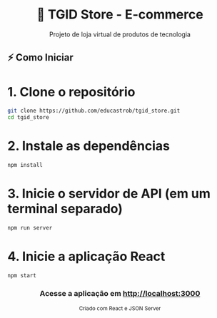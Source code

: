 <h1 align="center">🚀 TGID Store - E-commerce</h1>

<div align="center">
  <p>Projeto de loja virtual de produtos de tecnologia</p>
</div>

## ⚡ Como Iniciar

# 1. Clone o repositório
```bash
git clone https://github.com/educastrob/tgid_store.git
cd tgid_store
```

# 2. Instale as dependências
```bash
npm install
```

# 3. Inicie o servidor de API (em um terminal separado)
```bash
npm run server
```

# 4. Inicie a aplicação React
```bash
npm start
```

<h3 align="center"> Acesse a aplicação em <a href="http://localhost:3000" target="_blank">http://localhost:3000</a> </h3>
<div align="center"> <sub>Criado com React e JSON Server</sub> </di
